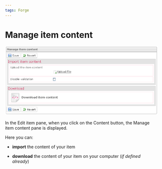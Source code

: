 ```yaml
---
tags: Forge
---
```


Manage item content
===================

![](resources/items-content.png)

In the Edit item pane, when you click on the Content button, the Manage item content pane is displayed.

Here you can:

-   **import** the content of your item

<!-- -->

-   **download** the content of your item on your computer (*if defined already*)

